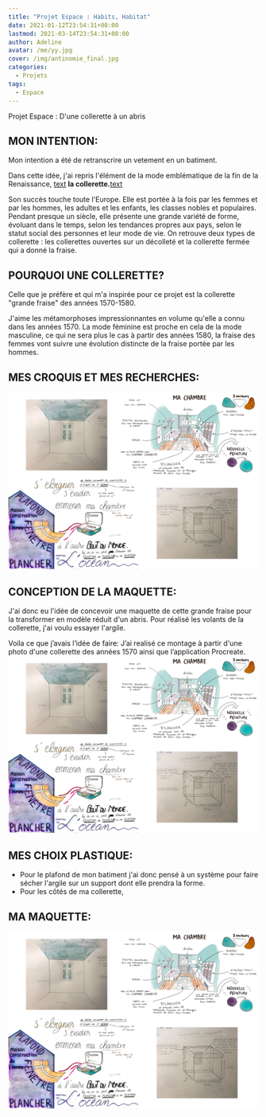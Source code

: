 ```yaml
---
title: "Projet Espace : Habits, Habitat"
date: 2021-01-12T23:54:31+08:00
lastmod: 2021-03-14T23:54:31+08:00
author: Adeline
avatar: /me/yy.jpg
cover: /img/antinomie_final.jpg
categories:
  - Projets
tags:
  - Espace
---
```


Projet Espace : D'une collerette à un abris
<!--more-->



## MON INTENTION:

Mon intention a été de retranscrire un vetement en un batiment.


Dans cette idée, j'ai repris l'élément de la mode emblématique de la fin de la Renaissance,
<ins>text</ins> **la collerette.**<ins>text</ins>


Son succès touche toute l'Europe. Elle est portée à la fois par les femmes et par les hommes, les adultes et les enfants, les classes nobles et populaires. Pendant presque un siècle, elle présente une grande variété de forme, évoluant dans le temps, selon les tendances propres aux pays, selon le statut social des personnes et leur mode de vie. On retrouve deux types de collerette : les collerettes ouvertes sur un décolleté et la collerette fermée qui a donné la fraise. 

## POURQUOI UNE COLLERETTE? 

Celle que je préfère et qui m'a inspirée pour ce projet est la collerette "grande fraise" des années 1570-1580.


J'aime les métamorphoses impressionnantes en volume qu'elle a connu dans les années 1570. La mode féminine est proche en cela de la mode masculine, ce qui ne sera plus le cas à partir des années 1580, la fraise des femmes vont suivre une évolution distincte de la fraise portée par les hommes.


## MES CROQUIS ET MES RECHERCHES:

![Super image](/img/planche_ocean_montage.PNG)


## CONCEPTION DE LA MAQUETTE:

J'ai donc eu l'idée de concevoir une maquette de cette grande fraise pour la transformer en modèle réduit d'un abris.
Pour réalisé les volants de la collerette, j'ai voulu essayer l'argile.

Voila ce que j’avais l’idée de faire: J’ai realisé ce montage à partir d'une photo d'une collerette des années 1570 ainsi que l’application Procreate. 
![Super image](/img/planche_ocean_montage.PNG)


## MES CHOIX PLASTIQUE:

- Pour le plafond de mon batiment j'ai donc pensé à un système pour faire sécher l'argile sur un support dont elle prendra la forme.
- Pour les côtés de ma collerette,


## MA MAQUETTE:
![Super image](/img/planche_ocean_montage.PNG)

